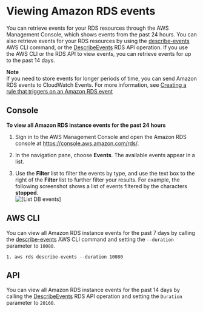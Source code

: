 # Viewing Amazon RDS events<a name="USER_ListEvents"></a>

You can retrieve events for your RDS resources through the AWS Management Console, which shows events from the past 24 hours\. You can also retrieve events for your RDS resources by using the [describe\-events](https://docs.aws.amazon.com/cli/latest/reference/rds/describe-events.html) AWS CLI command, or the [DescribeEvents](https://docs.aws.amazon.com/AmazonRDS/latest/APIReference/API_DescribeEvents.html) RDS API operation\. If you use the AWS CLI or the RDS API to view events, you can retrieve events for up to the past 14 days\. 

**Note**  
If you need to store events for longer periods of time, you can send Amazon RDS events to CloudWatch Events\. For more information, see [Creating a rule that triggers on an Amazon RDS event](rds-cloud-watch-events.md)

## Console<a name="USER_ListEvents.CON"></a>

**To view all Amazon RDS instance events for the past 24 hours**

1. Sign in to the AWS Management Console and open the Amazon RDS console at [https://console\.aws\.amazon\.com/rds/](https://console.aws.amazon.com/rds/)\.

1. In the navigation pane, choose **Events**\. The available events appear in a list\.

1. Use the **Filter** list to filter the events by type, and use the text box to the right of the **Filter** list to further filter your results\. For example, the following screenshot shows a list of events filtered by the characters **stopped**\.  
![\[List DB events\]](http://docs.aws.amazon.com/AmazonRDS/latest/UserGuide/images/ListEvents.png)

## AWS CLI<a name="USER_ListEvents.CLI"></a>

You can view all Amazon RDS instance events for the past 7 days by calling the [describe\-events](https://docs.aws.amazon.com/cli/latest/reference/rds/describe-events.html) AWS CLI command and setting the `--duration` parameter to `10080`\. 

```
1. aws rds describe-events --duration 10080
```

## API<a name="USER_ListEvents.API"></a>

You can view all Amazon RDS instance events for the past 14 days by calling the [DescribeEvents](https://docs.aws.amazon.com/AmazonRDS/latest/APIReference/API_DescribeEvents.html) RDS API operation and setting the `Duration` parameter to `20160`\.